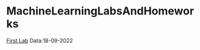 # MachineLearningLabsAndHomeworks
[First Lab](https://github.com/B3aRrrr/M8LabsAndHomeworks/blob/main/ML_FirstLab.ipynb) Data:18-09-2022

